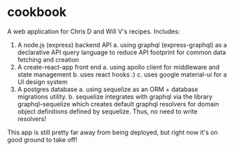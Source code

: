# cookbook
A web application for Chris D and Will V's recipes. Includes:
1. A node.js (express) backend API 
    a. using graphql (express-graphql) as a declarative API query language to reduce API footprint for common data fetching and creation
2. A create-react-app front end
    a. using apollo client for middleware and state management
    b. uses react hooks :)
    c. uses google material-ui for a UI design system
3. A postgres database
    a. using sequelize as an ORM + database migrations utility.
    b. sequelize integrates with graphql via the library graphql-sequelize which creates default graphql resolvers for domain object definitions defined by sequelize. Thus, no need to write resolvers!
    
This app is still pretty far away from being deployed, but right now it's on good ground to take off!
